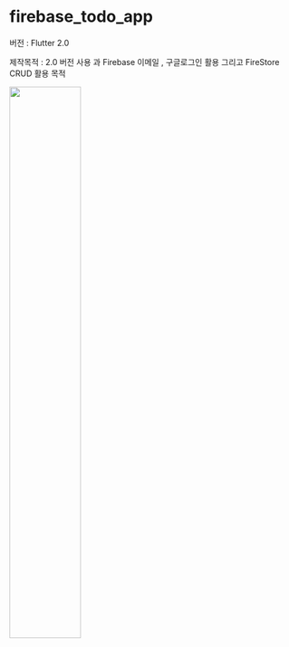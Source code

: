# firebase_todo_app

버전 : Flutter 2.0

제작목적 : 2.0 버전 사용 과 Firebase 이메일 , 구글로그인 활용 그리고 FireStore CRUD 활용 목적


<img src="https://user-images.githubusercontent.com/67625692/114307691-c0713900-9b1b-11eb-8951-57ce5e22d194.png"  width="50%" height="50%">
